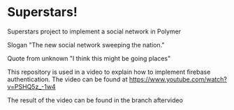 # Superstars!

Superstars project to implement a social network in Polymer

Slogan "The new social network sweeping the nation."

Quote from unknown "I think this might be going places"


This repository is used in a video to explain how to implement firebase authentication. The video can be found at https://www.youtube.com/watch?v=PSHQ5z_-1w4

The result of the video can be found in the branch aftervideo
